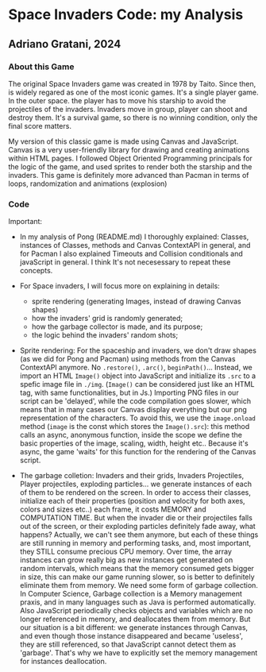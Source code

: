 # Space Invaders Code: my Analysis #

## Adriano Gratani, 2024 ##

### About this Game ###

The original Space Invaders game was created in 1978 by Taito. Since then, is widely regared as one of the most iconic games.
It's a single player game. In the outer space. the player has to move his starship to avoid the projectiles of the invaders.
Invaders move in group, player can shoot and destroy them. It's a survival game, so there is no winning condition, only the final score matters.

My version of this classic game is made using Canvas and JavaScript. Canvas is a very user-friendly library for drawing and creating animations within HTML pages. 
I followed Object Oriented Programming principals for the logic of the game, and used sprites to render both the starship and the invaders. 
This game is definitely more advanced than Pacman in terms of loops, randomization and animations (explosion)

### Code ###

Important:
  - In my analysis of Pong (README.md) I thoroughly explained: Classes, instances of Classes, methods and Canvas ContextAPI in general, and for Pacman I also explained Timeouts and Collision conditionals and javaScript in general.
I think It's not necesessary to repeat these concepts.

  - For Space invaders, I will focus more on explaining in details:
      - sprite rendering (generating Images, instead of drawing Canvas shapes)
      - how the invaders' grid is randomly generated;
      - how the garbage collector is made, and its purpose;
      - the logic behind the invaders' random shots;
   
  - Sprite rendering:
      For the spaceship and invaders, we don't draw shapes (as we did for Pong and Pacman) using methods from the Canvas ContextAPI anymore. No `.restore()`, `.arc()`, `beginPath()`...
      Instead, we import an HTML `Image()` object into JavaScript and initialize its `.src` to a spefic image file in `./img`. (`Image()` can be considered just like an HTML tag, with same functionalities, but in Js.)
      Importing PNG files in our script can be 'delayed', while the code compilation goes slower, which means that in many cases our Canvas display everything but our png representation of the characters. To avoid this, we use the `image.onload` method (`image` is the const which stores the `Image().src`): this method calls an async, anonymous function, inside the scope we define the basic properties of the image, scaling, width, height etc.. Because it's async, the game 'waits' for this function for the rendering of the Canvas script.
    
  - The garbage colletion:
      Invaders and their grids, Invaders Projectiles, Player projectiles, exploding particles... we generate instances of each of them to be rendered on the screen. In order to access          their classes, initialize each of their properties (position and velocity for both axes, colors and sizes etc..) each frame, it costs MEMORY and COMPUTATION TIME. But when the            invader die or their projectiles falls out of the screen, or their exploding particles definitely fade away, what happens? Actually, we can't see them anymore, but each of these          things are still running in memory and performing tasks, and, most important, they STILL consume precious CPU memory.
      Over time, the array instances can grow really big as new instances get generated on random intervals, which means that the memory consumed gets bigger in size, this can make our         game running slower, so is better to definitely eliminate them from memory.
      We need some form of garbage collection. In Computer Science, Garbage collection is a Memory management praxis, and in many languages such as Java is performed automatically. Also JavaScript periodically checks objects and variables which are no longer referenced in memory, and deallocates them from memory. But our situation is a bit different: we generate instances through Canvas, and even though those instance disappeared and became 'useless', they are still referenced, so that JavaScript cannot detect them as 'garbage'. That's why we have to explicitly set the memory management for instances deallocation. 



